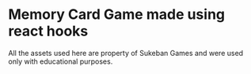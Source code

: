 # Memory Card Game made using react hooks

All the assets used here are property of Sukeban Games and were used only with educational purposes.

